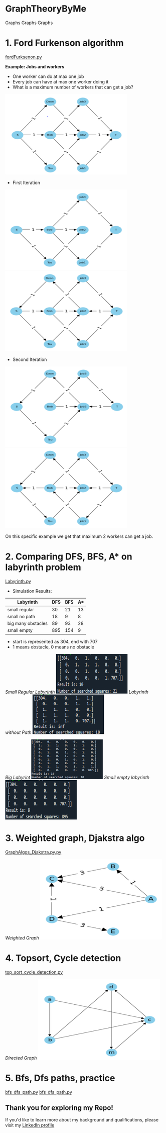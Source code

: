 # GraphTheoryByMe
Graphs Graphs Graphs

# 1. Ford Furkenson algorithm
[fordFurksenon.py](https://github.com/Jankoetf/GraphTheoryByMe/blob/main/fordFurksenon.py)

**Example: Jobs and workers**
- One worker can do at max one job
- Every job can have at max one worker doing it
- What is a maximum number of workers that can get a job?
<p>
    <img src="Pictures/Ford%20Furkenson/s1.PNG" alt="Alt Text" width="388" height="256" alt> 
</p>

- First Iteration
<p>
    <img src="Pictures/Ford%20Furkenson/s2.PNG" alt="Alt Text" width="388" height="256" alt> 
    <img src="Pictures/Ford%20Furkenson/s3.PNG" alt="Alt Text" width="388" height="256" alt> 
</p>

- Second Iteration
<p>
    <img src="Pictures/Ford%20Furkenson/s4.PNG" alt="Alt Text" width="388" height="256" alt> 
    <img src="Pictures/Ford%20Furkenson/s5.PNG" alt="Alt Text" width="388" height="256" alt> 
</p>
On this specific example we get that maximum 2 workers can get a job.


# 2. Comparing DFS, BFS, A* on labyrinth problem
[Labyrinth.py](https://github.com/Jankoetf/GraphTheoryByMe/blob/main/lavirint.py)

-  Simulation Results:

| Labyrinth          | DFS | BFS | A*  |
|--------------------|-----|-----|-----|
| small regular      | 30  | 21  | 13 |
| small no path      | 18  | 9   |  8 |
| big many obstacles | 89  | 93  | 28 |
| small empty        | 895 | 154 |  9 |

- start is represented as 304, end with 707
-  1 means obstacle, 0 means no obstacle

<p>
    <em>Small Regular Labyrinth</em> <img src="Pictures/Lavirint/regular.PNG" alt="Alt Text" width="228" height="126" alt> 
    <em>Labyrinth without Path</em> <img src="Pictures/Lavirint/no.PNG" alt="Alt Text" width="228" height="126" alt>
</p>
<p>
    <em>Big Labyrint</em> <img src="Pictures/Lavirint/big.PNG" alt="Alt Text" width="228" height="126" alt>
    <em>Small empty labyrinth</em> <img src="Pictures/Lavirint/empty.PNG" alt="Alt Text" width="228" height="126" alt>
</p>



# 3. Weighted graph, Djakstra algo
[GraphAlgos_Djakstra.py.py](https://github.com/Jankoetf/GraphTheoryByMe/blob/main/GraphAlgos_Djakstra.py)
<p>
    <em> Weighted Graph </em> <img src="Pictures/djakstra.PNG" alt="Alt Text" width="388" height="256" alt>
</p>


# 4. Topsort, Cycle detection
[top_sort_cycle_detection.py](https://github.com/Jankoetf/GraphTheoryByMe/blob/main/top_sort_cycle_detection.py)
<p>
    <em> Directed Graph </em> <img src="Pictures/bfs_dfs_path.PNG" alt="Alt Text" width="388" height="256" alt>
</p>

# 5. Bfs, Dfs paths, practice
[bfs_dfs_path.py](https://github.com/Jankoetf/GraphTheoryByMe/blob/main/bfs_dfs_path.py)
[bfs_dfs_path.py](https://github.com/Jankoetf/GraphTheoryByMe/blob/main/bfs_dfs_path.py)


## **Thank you for exploring my Repo!** 
If you'd like to learn more about my background and qualifications, please visit my [LinkedIn profile](https://www.linkedin.com/in/jankomitrovic)

